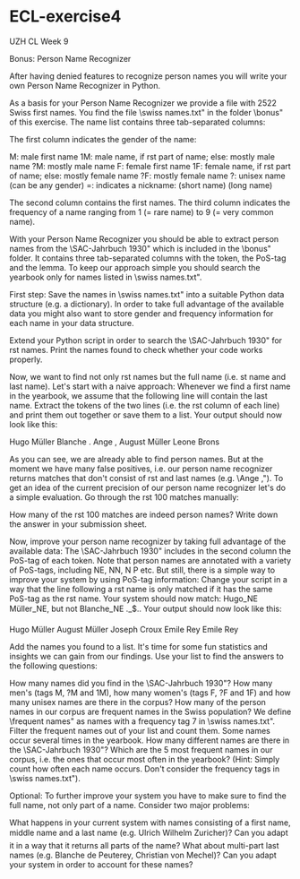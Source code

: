 # ECL-exercise4
UZH CL Week 9

Bonus: Person Name Recognizer

After having denied features to recognize person names you will write your own Person Name Recognizer in Python.

As a basis for your Person Name Recognizer we provide a file with 2522 Swiss first names. You find the file \swiss names.txt" in the folder \bonus" of this exercise. The name list contains three tab-separated columns:

The first column indicates the gender of the name:

M: male first name
1M: male name, if rst part of name; else: mostly male name
?M: mostly male name
F: female first name
1F: female name, if rst part of name; else: mostly female name
?F: mostly female name
?: unisex name (can be any gender)
=: indicates a nickname: (short name) (long name)

The second column contains the first names.
The third column indicates the frequency of a name ranging from 1 (= rare name) to 9 (= very common name).

With your Person Name Recognizer you should be able to extract person names from the \SAC-Jahrbuch 1930" which is included in the \bonus" folder. It contains three tab-separated columns with the token, the PoS-tag and the lemma. To keep our approach simple you should search the yearbook only for names listed in \swiss names.txt".

First step: Save the names in \swiss names.txt" into a suitable Python data structure (e.g. a dictionary). In order to take full advantage of the available data you might also want to store gender and frequency information for each name in your data structure.

Extend your Python script in order to search the \SAC-Jahrbuch 1930" for rst names. Print the names found to check whether your code works properly.

Now, we want to find not only rst names but the full name (i.e. st name and last name). Let's start with a naive approach: Whenever we find a first name in the yearbook, we assume that the following line will contain the last name. Extract the tokens of the two lines (i.e. the rst column of each line) and print them out together or save them to a list. Your output should now look like this:

Hugo Müller
Blanche .
Ange ,
August Müller
Leone Brons

As you can see, we are already able to find person names. But at the moment we have many false positives, i.e. our person name recognizer returns matches that don't consist of rst and last names (e.g. \Ange ,"). To get an idea of the current precision of our person name recognizer let's do a simple evaluation. Go through the rst 100 matches manually: 

How many of the rst 100 matches are indeed person names? Write down the answer in your submission sheet. 

Now, improve your person name recognizer by taking full advantage of the available data: The \SAC-Jahrbuch 1930" includes in the second column the PoS-tag of each token. Note that person names are annotated with a variety of PoS-tags, including NE, NN, N P etc. But still, there is a simple way to improve your system by using PoS-tag information: Change your script in a way that the line following a rst name is only matched if it has the same PoS-tag as the rst name. Your system should now match: Hugo_NE Müller_NE, but not Blanche_NE ._$.. Your output should now look like this:

Hugo Müller
August Müller
Joseph Croux
Emile Rey
Emile Rey

Add the names you found to a list. It's time for some fun statistics and insights we can gain from our findings. Use your list to find the answers to the following questions:

How many names did you find in the \SAC-Jahrbuch 1930"?
How many men's (tags M, ?M and 1M), how many women's (tags F, ?F and 1F) and how many unisex names are there in the corpus?
How many of the person names in our corpus are frequent names in the Swiss population? We define \frequent names" as names with a frequency tag  7 in \swiss names.txt". Filter the frequent names out of your list and count them.
Some names occur several times in the yearbook. How many different names are there in the \SAC-Jahrbuch 1930"?
Which are the 5 most frequent names in our corpus, i.e. the ones that occur most often in the yearbook? (Hint: Simply count how often each name occurs. Don't consider the frequency tags in \swiss names.txt").

Optional: To further improve your system you have to make sure to find the full name, not only part of a name. Consider two major problems: 

What happens in your current system with names consisting of a first name, middle name and a last name (e.g. Ulrich Wilhelm Zuricher)? Can you adapt it in a way that it returns all parts of the name?
What about multi-part last names (e.g. Blanche de Peuterey, Christian von Mechel)? Can you adapt your system in order to account for these names?
